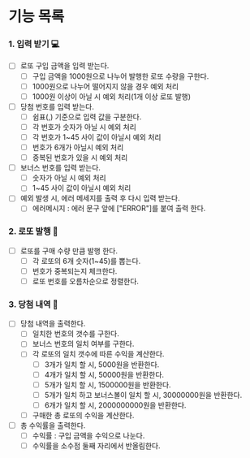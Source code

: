 # 기능 목록

### 1. 입력 받기 💻

- [ ] 로또 구입 금액을 입력 받는다.
    - [ ] 구입 금액을 1000원으로 나누어 발행한 로또 수량을 구한다.
    - [ ] 1000원으로 나누어 떨어지지 않을 경우 예외 처리
    - [ ] 1000원 이상이 아닐 시 예외 처리(1개 이상 로또 발행)

- [ ] 당첨 번호를 입력 받는다.
    - [ ] 쉼표(,) 기준으로 입력 값을 구분한다.
    - [ ] 각 번호가 숫자가 아닐 시 예외 처리
    - [ ] 각 번호가 1~45 사이 값이 아닐시 예외 처리
    - [ ] 번호가 6개가 아닐시 예외 처리
    - [ ] 중복된 번호가 있을 시 예외 처리

- [ ] 보너스 번호를 입력 받는다.
    - [ ] 숫자가 아닐 시 예외 처리
    - [ ] 1~45 사이 값이 아닐시 예외 처리

- [ ] 예외 발생 시, 에러 메세지를 출력 후 다시 입력 받는다.
    - [ ] 에러메시지 : 에러 문구 앞에 ["ERROR"]를 붙여 출력 한다.

### 2. 로또 발행 🔮

- [ ] 로또를 구매 수량 만큼 발행 한다.
    - [ ] 각 로또의 6개 숫자(1~45)를 뽑는다.
    - [ ] 번호가 중복되는지 체크한다.
    - [ ] 로또 번호를 오름차순으로 정렬한다.

### 3. 당첨 내역 📢

- [ ] 당첨 내역을 출력한다.
    - [ ] 일치한 번호의 갯수를 구한다.
    - [ ] 보너스 번호의 일치 여부를 구한다.
    - [ ] 각 로또의 일치 갯수에 따른 수익을 계산한다.
        - [ ] 3개가 일치 할 시, 5000원을 반환한다.
        - [ ] 4개가 일치 할 시, 50000원을 반환한다.
        - [ ] 5개가 일치 할 시, 1500000원을 반환한다.
        - [ ] 5개가 일치 하고 보너스볼이 일치 할 시, 30000000원을 반환한다.
        - [ ] 6개가 일치 할 시, 2000000000원을 반환한다.
    - [ ] 구매한 총 로또의 수익을 계산한다.

- [ ] 총 수익률을 출력한다.
    - [ ] 수익률 : 구입 금액을 수익으로 나눈다.
    - [ ] 수익률을 소수점 둘째 자리에서 반올림한다.